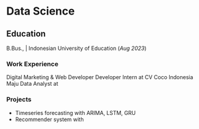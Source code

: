 # Data Science

## Education
B.Bus., | Indonesian University of Education (*Aug 2023*)

### Work Experience
Digital Marketing & Web Developer Developer Intern at CV Coco Indonesia Maju
Data Analyst at 

### Projects
- Timeseries forecasting with ARIMA, LSTM, GRU
- Recommender system with 
